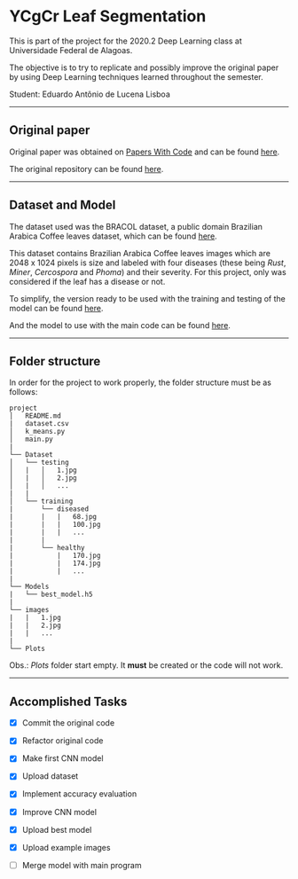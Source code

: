 # YCgCr Leaf Segmentation
This is part of the project for the 2020.2 Deep Learning class at Universidade Federal de Alagoas.

The objective is to try to replicate and possibly improve the original paper by using Deep Learning techniques learned throughout the semester.

Student: Eduardo Antônio de Lucena Lisboa

---
## Original paper
Original paper was obtained on [Papers With Code][pwc] and can be found [here][original_paper].

The original repository can be found [here][original_repository].

---
## Dataset and Model
The dataset used was the BRACOL dataset, a public domain Brazilian Arabica Coffee leaves dataset, which can be found [here][BRACOL_dataset].

This dataset contains Brazilian Arabica Coffee leaves images which are 2048 x 1024 pixels is size and labeled with four diseases (these being _Rust_, _Miner_, _Cercospora_ and _Phoma_) and their severity. For this project, only was considered if the leaf has a disease or not.

To simplify, the version ready to be used with the training and testing of the model can be found [here][drive_dataset].

And the model to use with the main code can be found [here][drive_best_model].

---
## Folder structure
In order for the project to work properly, the folder structure must be as follows:

```
project
│   README.md
|   dataset.csv
│   k_means.py   
│   main.py
|
└── Dataset
│   └── testing
│   |   │   1.jpg
│   |   │   2.jpg
│   |   │   ...
|   |
│   └── training
|       └── diseased
|       |   |   68.jpg
|       |   |   100.jpg
|       |   |   ...
|       |
|       └── healthy
|           |   170.jpg
|           |   174.jpg
|           |   ...
|
└── Models
|   └── best_model.h5
|
└── images
|   |   1.jpg
|   |   2.jpg
|   |   ...
|
└── Plots
```
Obs.: _Plots_ folder start empty. It **must** be created or the code will not work.

---

## Accomplished Tasks
- [X] Commit the original code
- [X] Refactor original code
- [X] Make first CNN model
- [X] Upload dataset
- [X] Implement accuracy evaluation
- [X] Improve CNN model
- [X] Upload best model
- [X] Upload example images
- [ ] Merge model with main program


[pwc]: https://paperswithcode.com
[original_paper]: https://paperswithcode.com/paper/a-smartphone-application-to-detection-and
[original_repository]: https://github.com/FrexG/ycgcr_leaf_segmentation
[BRACOL_dataset]: https://data.mendeley.com/datasets/yy2k5y8mxg/1
[drive_dataset]: https://drive.google.com/file/d/1-L_L6BWnu-1szQvsKBoMz18K64-_iAGV/view?usp=sharing
[drive_best_model]: https://drive.google.com/file/d/1bG_zCeSDgv538UkPjF62TjqpeHZ8ZBkK/view?usp=sharing
